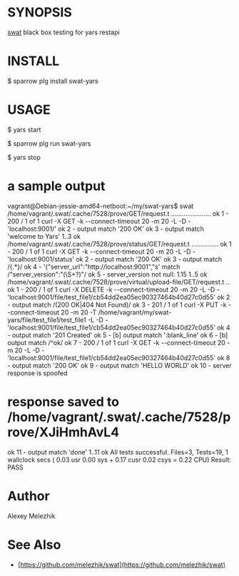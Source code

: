 # SYNOPSIS

[swat](https://github.com/melezhik/swat) black box testing for yars restapi


# INSTALL

   $ sparrow plg install swat-yars

# USAGE
   
   $ yars start

   $ sparrow plg run swat-yars

   $ yars stop

# a sample output

   vagrant@Debian-jessie-amd64-netboot:~/my/swat-yars$ swat
   /home/vagrant/.swat/.cache/7528/prove/GET/request.t ......................
   ok 1 - 200 / 1 of 1 curl -X GET -k --connect-timeout 20 -m 20 -L -D - 'localhost:9001/'
   ok 2 - output match '200 OK'
   ok 3 - output match 'welcome to Yars'
   1..3
   ok
   /home/vagrant/.swat/.cache/7528/prove/status/GET/request.t ...............
   ok 1 - 200 / 1 of 1 curl -X GET -k --connect-timeout 20 -m 20 -L -D - 'localhost:9001/status'
   ok 2 - output match '200 OK'
   ok 3 - output match /{.*}/
   ok 4 - '{"server_url":"http://localhost:9001","s' match /"server_version":"(\S+?)"/
   ok 5 - server_version not null: 1.15
   1..5
   ok
   /home/vagrant/.swat/.cache/7528/prove/virtual/upload-file/GET/request.t ..
   ok 1 - 200 / 1 of 1 curl -X DELETE -k --connect-timeout 20 -m 20 -L -D - 'localhost:9001/file/test_file1/cb54dd2ea05ec90327464b40d27c0d55'
   ok 2 - output match /(200 OK|404 Not Found)/
   ok 3 - 201 / 1 of 1 curl -X PUT -k --connect-timeout 20 -m 20 -T /home/vagrant/my/swat-yars/file/test_file1/test_file1 -L -D - 'localhost:9001/file/test_file1/cb54dd2ea05ec90327464b40d27c0d55'
   ok 4 - output match '201 Created'
   ok 5 - [b] output match ':blank_line'
   ok 6 - [b] output match /^ok/
   ok 7 - 200 / 1 of 1 curl -X GET -k --connect-timeout 20 -m 20 -L -D - 'localhost:9001/file/test_file1/cb54dd2ea05ec90327464b40d27c0d55'
   ok 8 - output match '200 OK'
   ok 9 - output match 'HELLO WORLD'
   ok 10 - server response is spoofed
   # response saved to /home/vagrant/.swat/.cache/7528/prove/XJiHmhAvL4
   ok 11 - output match 'done'
   1..11
   ok
   All tests successful.
   Files=3, Tests=19,  1 wallclock secs ( 0.03 usr  0.00 sys +  0.17 cusr  0.02 csys =  0.22 CPU)
   Result: PASS
   
# Author

Alexey Melezhik

# See Also

* [https://github.com/melezhik/swat](https://github.com/melezhik/swat)
